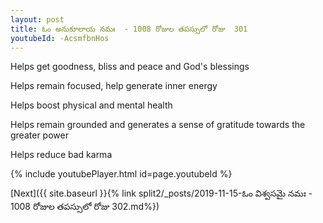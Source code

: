 ```yaml
---
layout: post
title: ఓం అనుకూలాయ నమః  - 1008 రోజుల తపస్సులో రోజు  301
youtubeId: -AcsmfbnHos
---
```

 
 
Helps get goodness, bliss and peace and God's blessings
 
Helps remain focused, help generate inner energy 
 
Helps boost physical and mental health 
 
Helps remain grounded and generates a sense of gratitude towards the greater power 
 
Helps reduce bad karma
 
 
 
 


{% include youtubePlayer.html id=page.youtubeId %}
 
[Next]({{ site.baseurl }}{% link  split2/_posts/2019-11-15-ఓం విశ్వసమై నమః  - 1008 రోజుల తపస్సులో రోజు  302.md%})
 
